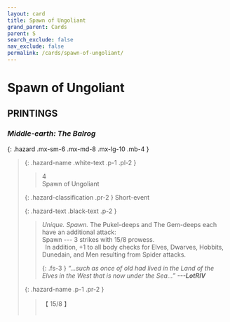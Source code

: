 ```yaml
---
layout: card
title: Spawn of Ungoliant
grand_parent: Cards
parent: S
search_exclude: false
nav_exclude: false
permalink: /cards/spawn-of-ungoliant/
---
```


# Spawn of Ungoliant


## PRINTINGS


### _Middle-earth: The Balrog_

{: .hazard .mx-sm-6 .mx-md-8 .mx-lg-10 .mb-4 }
> {: .hazard-name .white-text .p-1 .pl-2 }
> > <div class="hazard-mp">4</div>
> > <div class="card-name">Spawn of Ungoliant</div>
>
> {: .hazard-classification .pr-2 }
> Short-event
>
> {: .hazard-text .black-text .p-2 }
> > _Unique._ _Spawn._ The Pukel-deeps and The Gem-deeps each have an additional attack: <br>Spawn --- 3 strikes with 15/8 prowess. <br>&ensp;In addition, +1 to all body checks for Elves, Dwarves, Hobbits, Dunedain, and Men resulting from Spider attacks. 
> > 
> > {: .fs-3 } 
> > _“...such as once of old had lived in the Land of the Elves in the West that is now under the Sea...”_ ***---&#65279;LotRIV*** 
>
> {: .hazard-name .p-1 .pr-2 }
> > <div class="card-shield">【 15/8 】</div>
> > <div class="card-corruption">&nbsp;</div>


